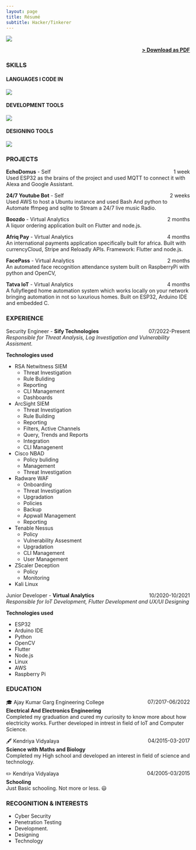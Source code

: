 ```yaml
---
layout: page
title: Résumé
subtitle: Hacker/Tinkerer
---
```


<img src="{{ '/assets/img/laptop.webp' | prepend: site.baseurl }}" id="about-img">

<span style="float: right; "><a href="{{ '/assets/Resume.pdf' | prepend: site.baseurl }}"><strong>> Download as PDF</strong></a> </span>
<br>

### SKILLS

#### LANGUAGES I CODE IN
<!-- ![](https://img.shields.io/badge/Flutter-02569B?logo=flutter&logoColor=white&style=for-the-badge)
![](https://img.shields.io/badge/Dart-0175C2?logo=dart&logoColor=white&style=for-the-badge)
![](https://img.shields.io/badge/C-A8B9CC?logo=C&logoColor=white&style=for-the-badge)
![](https://img.shields.io/badge/Python-yellow?logo=python&logoColor=3776AB&style=for-the-badge)
![](https://img.shields.io/badge/Bash-black?logo=GNU%20Bash&logoColor=4EAA25&style=for-the-badge)
![](https://img.shields.io/badge/HTML-black?logo=HTML5&logoColor=E34F26&style=for-the-badge)
![](https://img.shields.io/badge/CSS-1572B6?logo=CSS3&logoColor=white&style=for-the-badge)
![](https://img.shields.io/badge/MarkDown-black?logo=Markdown&logoColor=white&style=for-the-badge) -->

![](https://skillicons.dev/icons?i=flutter,dart,c,py,bash,html,css,js,md,cpp,rust,kotlin,arduino,sqlite,mysql,lua,regex,ts,nginx,nodejs&perline=5)

#### DEVELOPMENT TOOLS

![](https://skillicons.dev/icons?i=git,linux,bsd,aws,gcp,raspberrypi,nginx,neovim,androidstudio,vscode&perline=5)

#### DESIGNING TOOLS

![](https://skillicons.dev/icons?i=figma,materialui,ps,pr,ai,xd,ae,unreal,blender,svg&perline=5)

### PROJECTS

**EchoDomus** - Self <span style="float: right; ">1 week</span>  
Used ESP32 as the brains of the project and used MQTT to connect it with Alexa and Google Assistant.

**24/7 Youtube Bot** - Self <span style="float: right; ">2 weeks</span>  
Used AWS to host a Ubuntu instance and used Bash And python to Automate ffmpeg and sqlite to Stream a 24/7 live music Radio.

**Boozdo** - Virtual Analytics <span style="float: right; ">2 months</span>  
A liquor ordering application built on Flutter and node.js.

**Afriq Pay** - Virtual Analytics <span style="float: right; ">4 months</span>  
An international payments application specifically built for africa. Built with currencyCloud, Stripe and Reloadly APIs. Framework: Flutter and node.js.

**FacePass** - Virtual Analytics <span style="float: right; ">2 months</span>  
An automated face recognition attendance system built on RaspberryPi with python and OpenCV,

**Tatva IoT** - Virtual Analytics <span style="float: right; ">4 months</span>  
A fullyfleged home automation system which works locally on your network bringing automation in not so luxurious homes. Built on ESP32, Arduino IDE and embedded C.

### EXPERIENCE

Security Engineer - **Sify Technologies** <span style="float: right; ">07/2022-Present</span>  
_Responsible for Threat Analysis, Log Investigation and Vulnerability Assisment._

<strong>Technologies used</strong>

+ RSA Netwitness SIEM
    + Threat Investigation
    + Rule Buliding
    + Reporting
    + CLI Management
    + Dashboards
+ ArcSight SIEM
    + Threat Investigation
    + Rule Building
    + Reporting
    + Filters, Active Channels
    + Query, Trends and Reports
    + Integration
    + CLI Managenent
+ Cisco NBAD
    + Policy buliding
    + Management
    + Threat Investigation
+ Radware WAF
    + Onboarding
    + Threat Investigation
    + Upgradation
    + Policies
    + Backup
    + Appwall Management
    + Reporting
+ Tenable Nessus
    + Policy
    + Vulnerability Assesment
    + Upgradation
    + CLI Management
    + User Management
+ ZScaler Deception
    + Policy
    + Monitoring
+ Kali Linux

Junior Developer - **Virtual Analytics** <span style="float: right; ">10/2020-10/2021</span>  
_Responsible for IoT Development, Flutter Development and UX/UI Designing_

<strong>Technologies used</strong>

+ ESP32
+ Arduino IDE
+ Python
+ OpenCV
+ Flutter
+ Node.js
+ Linux
+ AWS
+ Raspberry Pi

### EDUCATION

🎓 Ajay Kumar Garg Engineering College <span style="float: right; ">07/2017-06/2022</span>  
**Electrical And Electronics Engineering**  
Completed my graduation and cured my curiosity to know more about how electricity works. Further developed in intrest in field of IoT and Computer Science.

🖋️ Kendriya Vidyalaya <span style="float: right; ">04/2015-03-2017</span>  
**Science with Maths and Biology**  
Completed my High school and developed an interest in field of science and technology.

✏️ Kendriya Vidyalaya <span style="float: right; ">04/2005-03/2015</span>  
**Schooling**  
Just Basic schooling. Not more or less. 😃

### RECOGNITION & INTERESTS

- Cyber Security
- Penetration Testing
- Development.
- Designing
- Technology
